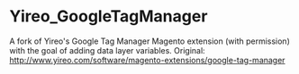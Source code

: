 Yireo_GoogleTagManager
======================

A fork of Yireo's Google Tag Manager Magento extension (with permission) with the goal of adding data layer variables. Original: http://www.yireo.com/software/magento-extensions/google-tag-manager